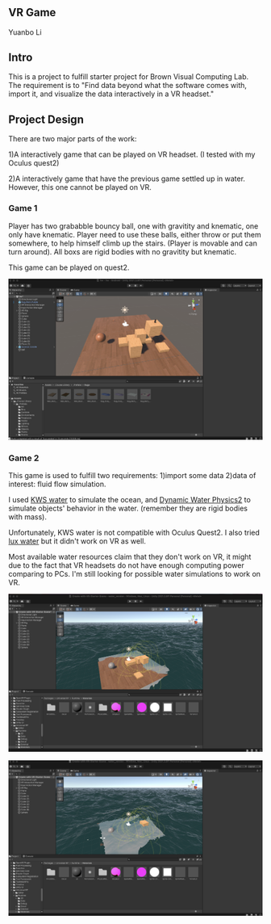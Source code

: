 #
## VR Game
 Yuanbo Li

## Intro

This is a project to fulfill starter project for Brown Visual Computing Lab. The requirement is to "Find data beyond what the software comes with, import it, and visualize the data interactively in a VR headset."

## Project Design

There are two major parts of the work: 

1)A interactively game that can be played on VR headset. (I tested with my Oculus quest2)

2)A interactively game that have the previous game settled up in water. However, this one cannot be played on VR.

### Game 1

Player has two grababble bouncy ball, one with gravitity and knematic, one only have knematic. 
Player need to use these balls, either throw or put them somewhere, to help himself climb up the stairs. (Player is movable and can turn around). 
All boxs are rigid bodies with no gravitity but knematic.

This game can be played on quest2. 
 
<p>
<img src="./images/gameplay1.png" >
<p\> 

### Game 2

This game is used to fulfill two requirements: 1)import some data 2)data of interest: fluid flow simulation.

I used [KWS water](https://assetstore.unity.com/packages/tools/particles-effects/kws-water-system-standard-rendering-191771) to simulate the ocean, and [Dynamic Water Physics2](https://assetstore.unity.com/packages/tools/physics/dynamic-water-physics-2-147990) to simulate objects' behavior in the water. (remember they are rigid bodies with mass). 

Unfortunately, KWS water is not compatible with Oculus Quest2. I also tried [lux water](https://assetstore.unity.com/packages/vfx/shaders/lux-water-119244) but it didn't work on VR as well. 

Most available water resources claim that they don't work on VR, it might due to the fact that VR headsets do not have enough computing power comparing to PCs. I'm still looking for possible water simulations to work on VR.  

<p>
<img src="./images/water_gameplay.png" >
<p\> 

<p>
<img src="./images/water_gameplay2.png" >
<p\> 
